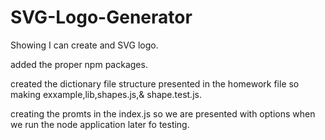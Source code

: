 # SVG-Logo-Generator
Showing I can create and SVG logo.

added the proper npm packages.

created the dictionary file structure presented in the homework file so making exxample,lib,shapes.js,& shape.test.js.

creating the promts in the index.js so we are presented with options when we run the node application later fo testing.



